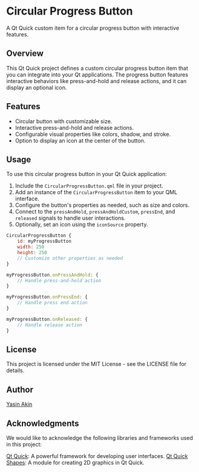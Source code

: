 # Circular Progress Button

A Qt Quick custom item for a circular progress button with interactive features.

## Overview

This Qt Quick project defines a custom circular progress button item that you can integrate into your Qt applications. The progress button features interactive behaviors like press-and-hold and release actions, and it can display an optional icon.

## Features

- Circular button with customizable size.
- Interactive press-and-hold and release actions.
- Configurable visual properties like colors, shadow, and stroke.
- Option to display an icon at the center of the button.

## Usage

To use this circular progress button in your Qt Quick application:

1. Include the `CircularProgressButton.qml` file in your project.
2. Add an instance of the `CircularProgressButton` item to your QML interface.
3. Configure the button's properties as needed, such as size and colors.
4. Connect to the `pressAndHold`, `pressAndHoldCustom`, `pressEnd`, and `released` signals to handle user interactions.
5. Optionally, set an icon using the `iconSource` property.

```qml
CircularProgressButton {
    id: myProgressButton
    width: 250
    height: 250
    // Customize other properties as needed
}

myProgressButton.onPressAndHold: {
    // Handle press-and-hold action
}

myProgressButton.onPressEnd: {
    // Handle press end action
}

myProgressButton.onReleased: {
    // Handle release action
}
```

## License
This project is licensed under the MIT License - see the LICENSE file for details.

## Author
[Yasin Akin](https://github.com/yasinakinn)

## Acknowledgments
We would like to acknowledge the following libraries and frameworks used in this project:

[Qt Quick](https://doc.qt.io/qt-6/qtquick-index.html): A powerful framework for developing user interfaces.
[Qt Quick Shapes](https://doc.qt.io/qt-6/qtquick-shapes-qmlmodule.html): A module for creating 2D graphics in Qt Quick.